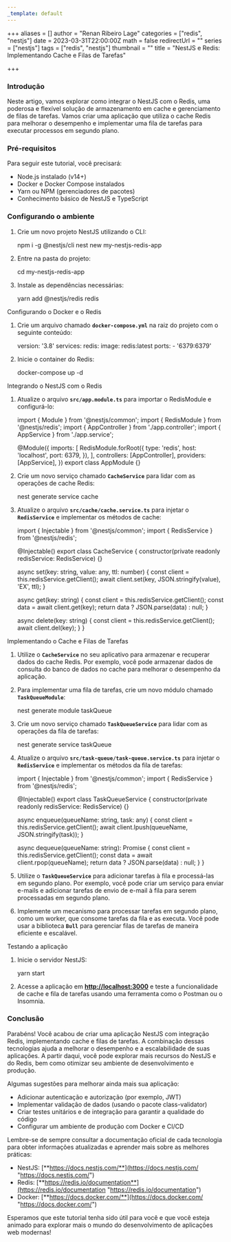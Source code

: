 ```yaml
---
_template: default
---
```


+++
aliases = []
author = "Renan Ribeiro Lage"
categories = ["redis", "nestjs"]
date = 2023-03-31T22:00:00Z
math = false
redirectUrl = ""
series = ["nestjs"]
tags = ["redis", "nestjs"]
thumbnail = ""
title = "NestJS e Redis: Implementando Cache e Filas de Tarefas"

+++
### Introdução

Neste artigo, vamos explorar como integrar o NestJS com o Redis, uma poderosa e flexível solução de armazenamento em cache e gerenciamento de filas de tarefas. Vamos criar uma aplicação que utiliza o cache Redis para melhorar o desempenho e implementar uma fila de tarefas para executar processos em segundo plano.

### Pré-requisitos

Para seguir este tutorial, você precisará:

* Node.js instalado (v14+)
* Docker e Docker Compose instalados
* Yarn ou NPM (gerenciadores de pacotes)
* Conhecimento básico de NestJS e TypeScript

### Configurando o ambiente

1. Crie um novo projeto NestJS utilizando o CLI:

    npm i -g @nestjs/cli
    nest new my-nestjs-redis-app
    

2. Entre na pasta do projeto:

    cd my-nestjs-redis-app

3. Instale as dependências necessárias:

    yarn add @nestjs/redis redis

Configurando o Docker e o Redis

1. Crie um arquivo chamado **`docker-compose.yml`** na raiz do projeto com o seguinte conteúdo:

    version: '3.8'
    services:
      redis:
        image: redis:latest
        ports:
          - '6379:6379'
    

2. Inicie o container do Redis:

    docker-compose up -d

Integrando o NestJS com o Redis

1. Atualize o arquivo **`src/app.module.ts`** para importar o RedisModule e configurá-lo:

    import { Module } from '@nestjs/common';
    import { RedisModule } from '@nestjs/redis';
    import { AppController } from './app.controller';
    import { AppService } from './app.service';
    
    @Module({
      imports: [
        RedisModule.forRoot({
          type: 'redis',
          host: 'localhost',
          port: 6379,
        }),
      ],
      controllers: [AppController],
      providers: [AppService],
    })
    export class AppModule {}
    

2. Crie um novo serviço chamado **`CacheService`** para lidar com as operações de cache Redis:

    nest generate service cache

3. Atualize o arquivo **`src/cache/cache.service.ts`** para injetar o **`RedisService`** e implementar os métodos de cache:

    import { Injectable } from '@nestjs/common';
    import { RedisService } from '@nestjs/redis';
    
    @Injectable()
    export class CacheService {
      constructor(private readonly redisService: RedisService) {}
    
      async set(key: string, value: any, ttl: number) {
        const client = this.redisService.getClient();
        await client.set(key, JSON.stringify(value), 'EX', ttl);
      }
    
      async get(key: string) {
        const client = this.redisService.getClient();
        const data = await client.get(key);
        return data ? JSON.parse(data) : null;
      }
    
      async delete(key: string) {
        const client = this.redisService.getClient();
        await client.del(key);
      }
    }
    

Implementando o Cache e Filas de Tarefas

1. Utilize o **`CacheService`** no seu aplicativo para armazenar e recuperar dados do cache Redis. Por exemplo, você pode armazenar dados de consulta do banco de dados no cache para melhorar o desempenho da aplicação.
2. Para implementar uma fila de tarefas, crie um novo módulo chamado **`TaskQueueModule`**:

    nest generate module taskQueue

3. Crie um novo serviço chamado **`TaskQueueService`** para lidar com as operações da fila de tarefas:

    nest generate service taskQueue

4. Atualize o arquivo **`src/task-queue/task-queue.service.ts`** para injetar o **`RedisService`** e implementar os métodos da fila de tarefas:

    import { Injectable } from '@nestjs/common';
    import { RedisService } from '@nestjs/redis';
    
    @Injectable()
    export class TaskQueueService {
      constructor(private readonly redisService: RedisService) {}
    
      async enqueue(queueName: string, task: any) {
        const client = this.redisService.getClient();
        await client.lpush(queueName, JSON.stringify(task));
      }
    
      async dequeue(queueName: string): Promise<any> {
        const client = this.redisService.getClient();
        const data = await client.rpop(queueName);
        return data ? JSON.parse(data) : null;
      }
    }

5. Utilize o **`TaskQueueService`** para adicionar tarefas à fila e processá-las em segundo plano. Por exemplo, você pode criar um serviço para enviar e-mails e adicionar tarefas de envio de e-mail à fila para serem processadas em segundo plano.
6. Implemente um mecanismo para processar tarefas em segundo plano, como um worker, que consome tarefas da fila e as executa. Você pode usar a biblioteca **`Bull`** para gerenciar filas de tarefas de maneira eficiente e escalável.

Testando a aplicação

1. Inicie o servidor NestJS:

    yarn start

2. Acesse a aplicação em [**http://localhost:3000**](http://localhost:3000/) e teste a funcionalidade de cache e fila de tarefas usando uma ferramenta como o Postman ou o Insomnia.

### Conclusão

Parabéns! Você acabou de criar uma aplicação NestJS com integração Redis, implementando cache e filas de tarefas. A combinação dessas tecnologias ajuda a melhorar o desempenho e a escalabilidade de suas aplicações. A partir daqui, você pode explorar mais recursos do NestJS e do Redis, bem como otimizar seu ambiente de desenvolvimento e produção.

Algumas sugestões para melhorar ainda mais sua aplicação:

* Adicionar autenticação e autorização (por exemplo, JWT)
* Implementar validação de dados (usando o pacote class-validator)
* Criar testes unitários e de integração para garantir a qualidade do código
* Configurar um ambiente de produção com Docker e CI/CD

Lembre-se de sempre consultar a documentação oficial de cada tecnologia para obter informações atualizadas e aprender mais sobre as melhores práticas:

* NestJS: [**https://docs.nestjs.com/**](https://docs.nestjs.com/ "https://docs.nestjs.com/")
* Redis: [**https://redis.io/documentation**](https://redis.io/documentation "https://redis.io/documentation")
* Docker: [**https://docs.docker.com/**](https://docs.docker.com/ "https://docs.docker.com/")

Esperamos que este tutorial tenha sido útil para você e que você esteja animado para explorar mais o mundo do desenvolvimento de aplicações web modernas!
